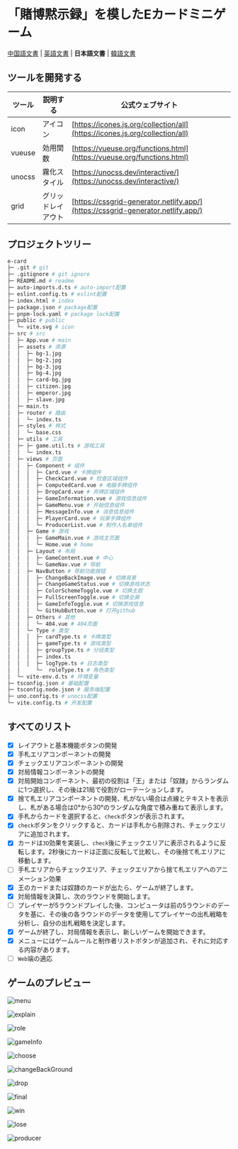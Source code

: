 
# 「賭博黙示録」を模したEカードミニゲーム

[中国語文書](./README_CN.md) |  [英語文書](../README.md) | **日本語文書** | [韓語文書](./README_KR.md)

## ツールを開発する

| ツール | 説明する      | 公式ウェブサイト |
| --- |-----------| --- |
| icon | アイコン      | [https://icones.js.org/collection/all](https://icones.js.org/collection/all) |
| vueuse | 効用関数      | [https://vueuse.org/functions.html](https://vueuse.org/functions.html) |
| unocss | 霧化スタイル    | [https://unocss.dev/interactive/](https://unocss.dev/interactive/) |
| grid | グリッドレイアウト | [https://cssgrid-generator.netlify.app/](https://cssgrid-generator.netlify.app/) |

## プロジェクトツリー

``` bash
e-card
├─ .git # git
├─ .gitignore # git ignore
├─ README.md # readme
├─ auto-imports.d.ts # auto-import配置
├─ eslint.config.ts # eslint配置
├─ index.html # index
├─ package.json # package配置
├─ pnpm-lock.yaml # package lock配置
├─ public # public
│  └─ vite.svg # icon
├─ src # src
│  ├─ App.vue # main
│  ├─ assets # 资源
│  │  ├─ bg-1.jpg
│  │  ├─ bg-2.jpg
│  │  ├─ bg-3.jpg
│  │  ├─ bg-4.jpg
│  │  ├─ card-bg.jpg
│  │  ├─ citizen.jpg
│  │  ├─ emperor.jpg
│  │  ├─ slave.jpg
│  ├─ main.ts
│  ├─ router # 路由
│  │  └─ index.ts
│  ├─ styles # 样式
│  │  └─ base.css
│  ├─ utils # 工具
│  ├─ ├─ game.util.ts # 游戏工具
│  │  └─ index.ts
│  ├─ views # 页面
│  │  ├─ Component # 组件
│  │  │  ├─ Card.vue # 卡牌组件
│  │  │  ├─ CheckCard.vue # 检查区域组件
│  │  │  ├─ ComputedCard.vue # 电脑手牌组件
│  │  │  ├─ DropCard.vue # 弃牌区域组件
│  │  │  ├─ GameInformation.vue # 游戏信息组件
│  │  │  ├─ GameMenu.vue # 开始信息组件
│  │  │  ├─ MessageInfo.vue # 消息信息组件
│  │  │  ├─ PlayerCard.vue # 玩家手牌组件
│  │  │  └─ ProducerList.vue # 制作人名单组件
│  │  ├─ Game # 游戏
│  │  │  ├─ GameMain.vue # 游戏主页面
│  │  │  └─ Home.vue # home
│  │  ├─ Layout # 布局
│  │  │  ├─ GameContent.vue # 中心
│  │  │  └─ GameNav.vue # 导航
│  │  ├─ NavButton # 导航功能按钮
│  │  │  ├─ ChangeBackImage.vue # 切换背景
│  │  │  ├─ ChangeGameStatus.vue # 切换游戏状态
│  │  │  ├─ ColorSchemeToggle.vue # 切换主题
│  │  │  ├─ FullScreenToggle.vue # 切换全屏
│  │  │  ├─ GameInfoToggle.vue # 切换游戏信息
│  │  │  └─ GitHubButton.vue # 打开github
│  │  ├─ Others # 其他
│  │  │  └─ 404.vue # 404页面
│  │  └─ Type # 类型
│  │  │  ├─ cardType.ts # 卡牌类型
│  │  │  ├─ gameType.ts # 游戏类型
│  │  │  ├─ groupType.ts # 分组类型
│  │  │  ├─ index.ts
│  │  │  ├─ logType.ts # 日志类型
│  │     └─  roleType.ts # 角色类型
│  └─ vite-env.d.ts # 环境变量
├─ tsconfig.json # 基础配置
├─ tsconfig.node.json # 服务端配置
├─ uno.config.ts # unocss配置
└─ vite.config.ts # 开发配置
```

## すべてのリスト

- [x] レイアウトと基本機能ボタンの開発
- [x] 手札エリアコンポーネントの開発
- [x] チェックエリアコンポーネントの開発
- [x] 対局情報コンポーネントの開発
- [x] 対局開始コンポーネント、最初の役割は「王」または「奴隷」からランダムに1つ選択し、その後は21局で役割がローテーションします。
- [x] 捨て札エリアコンポーネントの開発、札がない場合は点線とテキストを表示し、札がある場合は0°から30°のランダムな角度で積み重ねて表示します。
- [x] 手札からカードを選択すると、`check`ボタンが表示されます。
- [x] `check`ボタンをクリックすると、カードは手札から削除され、チェックエリアに追加されます。
- [x] カードは`3D`効果を実装し、`check`後にチェックエリアに表示されるように反転します。2秒後にカードは正面に反転して比較し、その後捨て札エリアに移動します。
- [ ] 手札エリアからチェックエリア、チェックエリアから捨て札エリアへのアニメーション効果
- [x] 王のカードまたは奴隷のカードが出たら、ゲームが終了します。
- [x] 対局情報を決算し、次のラウンドを開始します。
- [ ] プレイヤーが5ラウンドプレイした後、コンピュータは前の5ラウンドのデータを基に、その後の各ラウンドのデータを使用してプレイヤーの出札戦略を分析し、自分の出札戦略を決定します。
- [x] ゲームが終了し、対局情報を表示し、新しいゲームを開始できます。
- [x] メニューにはゲームルールと制作者リストボタンが追加され、それに対応する内容があります。
- [ ] `Web`端の適応

## ゲームのプレビュー

![menu](/gameImg/menu.png)

![explain](/gameImg/explain.png)

![role](/gameImg/role.png)

![gameInfo](/gameImg/gameinfo.png)

![choose](/gameImg/choose.png)

![changeBackGround](/gameImg/changeBackground.png)

![drop](/gameImg/drop.png)

![final](/gameImg/final.png)

![win](/gameImg/win.png)

![lose](/gameImg/lose.png)

![producer](/gameImg/producer.png)
